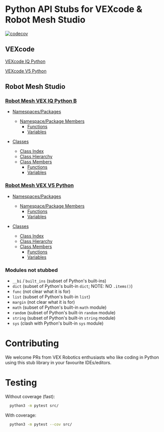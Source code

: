 # Python API Stubs for VEXcode & Robot Mesh Studio

[![codecov](https://codecov.io/gh/VEX-Robotics-AI/VEX-Py/branch/main/graph/badge.svg)](https://codecov.io/gh/VEX-Robotics-AI/VEX-Py)


## VEXcode

[VEXcode IQ Python](https://codeiq.vex.com)

[VEXcode V5 Python](https://codev5.vex.com)


## Robot Mesh Studio


### [Robot Mesh VEX IQ Python B](https://www.robotmesh.com/studio/content/docs/vexiq-python_b/html/index.html)

- [Namespaces/Packages](https://www.robotmesh.com/studio/content/docs/vexiq-python_b/html/namespaces.html)
  - [Namespace/Package Members](https://www.robotmesh.com/studio/content/docs/vexv5-python/html/namespacemembers.html)
    - [Functions](https://www.robotmesh.com/studio/content/docs/vexiq-python_b/html/namespacemembers_func.html)
    - [Variables](https://www.robotmesh.com/studio/content/docs/vexiq-python_b/html/namespacemembers_vars.html)

- [Classes](https://www.robotmesh.com/studio/content/docs/vexiq-python_b/html/annotated.html)
  - [Class Index](https://www.robotmesh.com/studio/content/docs/vexiq-python_b/html/classes.html)
  - [Class Hierarchy](https://www.robotmesh.com/studio/content/docs/vexiq-python_b/html/hierarchy.html)
  - [Class Members](https://www.robotmesh.com/studio/content/docs/vexiq-python_b/html/functions.html)
    - [Functions](https://www.robotmesh.com/studio/content/docs/vexiq-python_b/html/functions_func.html)
    - [Variables](https://www.robotmesh.com/studio/content/docs/vexiq-python_b/html/functions_vars.html)


### [Robot Mesh VEX V5 Python](https://www.robotmesh.com/studio/content/docs/vexv5-python/html/index.html)

- [Namespaces/Packages](https://www.robotmesh.com/studio/content/docs/vexv5-python/html/namespaces.html)
  - [Namespace/Package Members](https://www.robotmesh.com/studio/content/docs/vexv5-python/html/namespacemembers.html)
    - [Functions](https://www.robotmesh.com/studio/content/docs/vexv5-python/html/namespacemembers_func.html)
    - [Variables](https://www.robotmesh.com/studio/content/docs/vexv5-python/html/namespacemembers_vars.html)

- [Classes](https://www.robotmesh.com/studio/content/docs/vexv5-python/html/annotated.html)
  - [Class Index](https://www.robotmesh.com/studio/content/docs/vexv5-python/html/classes.html)
  - [Class Hierarchy](https://www.robotmesh.com/studio/content/docs/vexv5-python/html/hierarchy.html)
  - [Class Members](https://www.robotmesh.com/studio/content/docs/vexv5-python/html/functions.html)
    - [Functions](https://www.robotmesh.com/studio/content/docs/vexv5-python/html/functions_func.html)
    - [Variables](https://www.robotmesh.com/studio/content/docs/vexv5-python/html/functions_vars.html)


### Modules not stubbed

- `__bi` / `built_ins` (subset of Python's built-ins)
- `dict` (subset of Python's built-in `dict`; NOTE: NO `.items()`)
- `func` (not clear what it is for)
- `list` (subset of Python's built-in `list`)
- `margin` (not clear what it is for)
- `math` (subset of Python's built-in `math` module)
- `random` (subset of Python's built-in `random` module)
- `string` (subset of Python's built-in `string` module)
- `sys` (clash with Python's built-in `sys` module)


# Contributing

We welcome PRs from VEX Robotics enthusiasts who like coding in Python using this stub library
in your favourite IDEs/editors.


# Testing

Without coverage (fast):
```bash
  python3 -m pytest src/
```

With coverage:
```bash
  python3 -m pytest --cov src/
```
